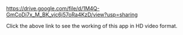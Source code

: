 https://drive.google.com/file/d/1M4Q-GmCoDi7x_M_BK_vic6j57oRa4KzD/view?usp=sharing

Click the above link to see the working of this app in HD video format.
